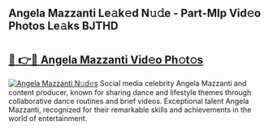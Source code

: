## Angela Mazzanti Le𝚊k𝚎d N𝚞𝚍e - Part-MIp Vid𝚎o Photos Le𝚊ks BJTHD

# <h2><a href="http://fbbdhx.evod.top/?m=Angela+Mazzanti">🔗 👉🔴 Angela Mazzanti Vid𝚎o Ph𝚘t𝚘s</a></h2>

[![Angela Mazzanti N𝚞d𝚎s](https://i.imgur.com/8V9OHl7.gif)](http://fbbdhx.evod.top/?m=Angela+Mazzanti)
Social media celebrity Angela Mazzanti and content producer, known for sharing dance and lifestyle themes through collaborative dance routines and brief videos. Exceptional talent Angela Mazzanti, recognized for their remarkable skills and achievements in the world of entertainment. 
